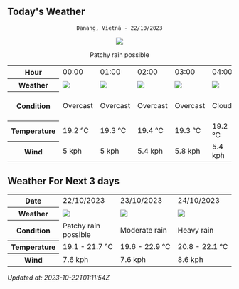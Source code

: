 ## Today's Weather
<div align="center">


`Danang, Vietnã - 22/10/2023`

<img src="https://cdn.weatherapi.com/weather/64x64/day/176.png"/>

Patchy rain possible

</div>


<table>
    <tr>
        <th>Hour</th>
        <td>00:00</td><td>01:00</td><td>02:00</td><td>03:00</td><td>04:00</td><td>05:00</td><td>06:00</td><td>07:00</td><td>08:00</td><td>09:00</td><td>10:00</td><td>11:00</td><td>12:00</td><td>13:00</td><td>14:00</td><td>15:00</td><td>16:00</td><td>17:00</td><td>18:00</td><td>19:00</td><td>20:00</td><td>21:00</td><td>22:00</td><td>23:00</td>
    </tr>
    <tr>
        <th>Weather</th>
        <td><img src="https://cdn.weatherapi.com/weather/64x64/night/122.png"></img></td><td><img src="https://cdn.weatherapi.com/weather/64x64/night/122.png"></img></td><td><img src="https://cdn.weatherapi.com/weather/64x64/night/122.png"></img></td><td><img src="https://cdn.weatherapi.com/weather/64x64/night/122.png"></img></td><td><img src="https://cdn.weatherapi.com/weather/64x64/night/119.png"></img></td><td><img src="https://cdn.weatherapi.com/weather/64x64/night/119.png"></img></td><td><img src="https://cdn.weatherapi.com/weather/64x64/day/119.png"></img></td><td><img src="https://cdn.weatherapi.com/weather/64x64/day/122.png"></img></td><td><img src="https://cdn.weatherapi.com/weather/64x64/day/122.png"></img></td><td><img src="https://cdn.weatherapi.com/weather/64x64/day/122.png"></img></td><td><img src="https://cdn.weatherapi.com/weather/64x64/day/122.png"></img></td><td><img src="https://cdn.weatherapi.com/weather/64x64/day/122.png"></img></td><td><img src="https://cdn.weatherapi.com/weather/64x64/day/122.png"></img></td><td><img src="https://cdn.weatherapi.com/weather/64x64/day/122.png"></img></td><td><img src="https://cdn.weatherapi.com/weather/64x64/day/122.png"></img></td><td><img src="https://cdn.weatherapi.com/weather/64x64/day/122.png"></img></td><td><img src="https://cdn.weatherapi.com/weather/64x64/day/122.png"></img></td><td><img src="https://cdn.weatherapi.com/weather/64x64/day/176.png"></img></td><td><img src="https://cdn.weatherapi.com/weather/64x64/night/122.png"></img></td><td><img src="https://cdn.weatherapi.com/weather/64x64/night/122.png"></img></td><td><img src="https://cdn.weatherapi.com/weather/64x64/night/176.png"></img></td><td><img src="https://cdn.weatherapi.com/weather/64x64/night/176.png"></img></td><td><img src="https://cdn.weatherapi.com/weather/64x64/night/176.png"></img></td><td><img src="https://cdn.weatherapi.com/weather/64x64/night/176.png"></img></td>
    </tr>
    <tr>
        <th>Condition</th>
        <td width="200px">Overcast</td><td width="200px">Overcast</td><td width="200px">Overcast</td><td width="200px">Overcast</td><td width="200px">Cloudy</td><td width="200px">Cloudy</td><td width="200px">Cloudy</td><td width="200px">Overcast</td><td width="200px">Overcast</td><td width="200px">Overcast</td><td width="200px">Overcast</td><td width="200px">Overcast</td><td width="200px">Overcast</td><td width="200px">Overcast</td><td width="200px">Overcast</td><td width="200px">Overcast</td><td width="200px">Overcast</td><td width="200px">Patchy rain possible</td><td width="200px">Overcast</td><td width="200px">Overcast</td><td width="200px">Patchy rain possible</td><td width="200px">Patchy rain possible</td><td width="200px">Patchy rain possible</td><td width="200px">Patchy rain possible</td>
    </tr>
    <tr>
        <th>Temperature</th>
        <td>19.2 °C</td><td>19.3 °C</td><td>19.4 °C</td><td>19.3 °C</td><td>19.2 °C</td><td>19.1 °C</td><td>19.1 °C</td><td>20 °C</td><td>21 °C</td><td>21.3 °C</td><td>21.2 °C</td><td>21.7 °C</td><td>21.3 °C</td><td>20.4 °C</td><td>20 °C</td><td>20.2 °C</td><td>19.7 °C</td><td>19.2 °C</td><td>19.1 °C</td><td>19.8 °C</td><td>19.9 °C</td><td>20 °C</td><td>19.8 °C</td><td>19.7 °C</td>
    </tr>
    <tr>
        <th>Wind</th>
        <td>5 kph</td><td>5 kph</td><td>5.4 kph</td><td>5.8 kph</td><td>5.4 kph</td><td>5.4 kph</td><td>5.4 kph</td><td>5.8 kph</td><td>6.8 kph</td><td>7.2 kph</td><td>7.6 kph</td><td>7.6 kph</td><td>7.2 kph</td><td>6.8 kph</td><td>6.5 kph</td><td>6.8 kph</td><td>5.8 kph</td><td>5 kph</td><td>4.7 kph</td><td>5 kph</td><td>5 kph</td><td>5 kph</td><td>5.8 kph</td><td>5.8 kph</td>
    </tr>
</table>


## Weather For Next 3 days


<table>
    <tr>
        <th>Date</th>
        <td>22/10/2023</td><td>23/10/2023</td><td>24/10/2023</td>
    </tr>
    <tr>
        <th>Weather</th>
        <td><img src="https://cdn.weatherapi.com/weather/64x64/day/176.png"/></td><td><img src="https://cdn.weatherapi.com/weather/64x64/day/302.png"/></td><td><img src="https://cdn.weatherapi.com/weather/64x64/day/308.png"/></td>
    </tr>
    <tr>
        <th>Condition</th>
        <td width="200px">Patchy rain possible</td><td width="200px">Moderate rain</td><td width="200px">Heavy rain</td>
    </tr>
    <tr>
        <th>Temperature</th>
        <td>19.1 -  21.7 °C</td><td>19.6 -  22.9 °C</td><td>20.8 -  22.1 °C</td>
    </tr>
    <tr>
        <th>Wind</th>
        <td>7.6 kph</td><td>7.6 kph</td><td>8.6 kph</td>
    </tr>
</table>


*Updated at: 2023-10-22T01:11:54Z*